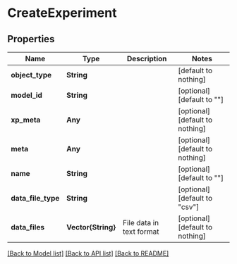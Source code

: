# CreateExperiment


## Properties
Name | Type | Description | Notes
------------ | ------------- | ------------- | -------------
**object_type** | **String** |  | [default to nothing]
**model_id** | **String** |  | [optional] [default to ""]
**xp_meta** | **Any** |  | [optional] [default to nothing]
**meta** | **Any** |  | [optional] [default to nothing]
**name** | **String** |  | [optional] [default to ""]
**data_file_type** | **String** |  | [optional] [default to "csv"]
**data_files** | **Vector{String}** | File data in text format | [optional] [default to nothing]


[[Back to Model list]](../README.md#models) [[Back to API list]](../README.md#api-endpoints) [[Back to README]](../README.md)


